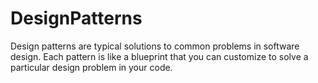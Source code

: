 # DesignPatterns
Design patterns are typical solutions to common problems in software design. Each pattern is like a blueprint that you can customize to solve a particular design problem in your code.
